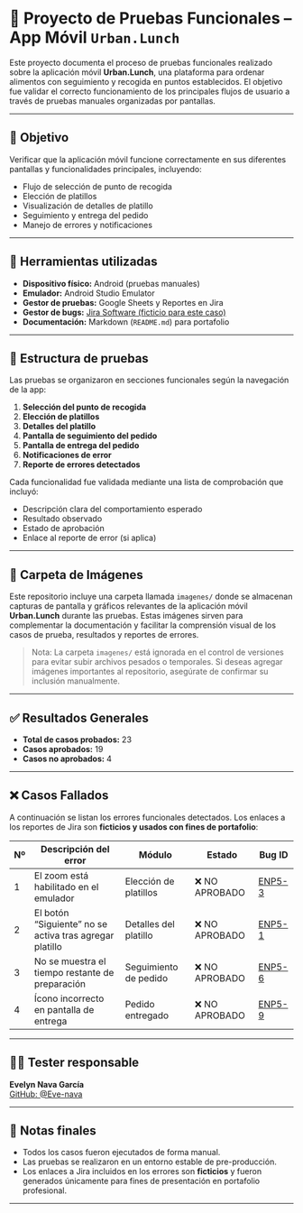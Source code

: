 # 📱 Proyecto de Pruebas Funcionales – App Móvil `Urban.Lunch`

Este proyecto documenta el proceso de pruebas funcionales realizado sobre la aplicación móvil **Urban.Lunch**, una plataforma para ordenar alimentos con seguimiento y recogida en puntos establecidos. El objetivo fue validar el correcto funcionamiento de los principales flujos de usuario a través de pruebas manuales organizadas por pantallas.

---

## 🎯 Objetivo

Verificar que la aplicación móvil funcione correctamente en sus diferentes pantallas y funcionalidades principales, incluyendo:

- Flujo de selección de punto de recogida
- Elección de platillos
- Visualización de detalles de platillo
- Seguimiento y entrega del pedido
- Manejo de errores y notificaciones

---

## 🔧 Herramientas utilizadas

- **Dispositivo físico:** Android (pruebas manuales)
- **Emulador:** Android Studio Emulator
- **Gestor de pruebas:** Google Sheets y Reportes en Jira
- **Gestor de bugs:** [Jira Software (ficticio para este caso)](https://jira.equipo-desarrollo.com/)
- **Documentación:** Markdown (`README.md`) para portafolio

---

## 📂 Estructura de pruebas

Las pruebas se organizaron en secciones funcionales según la navegación de la app:

1. **Selección del punto de recogida**
2. **Elección de platillos**
3. **Detalles del platillo**
4. **Pantalla de seguimiento del pedido**
5. **Pantalla de entrega del pedido**
6. **Notificaciones de error**
7. **Reporte de errores detectados**

Cada funcionalidad fue validada mediante una lista de comprobación que incluyó:

- Descripción clara del comportamiento esperado
- Resultado observado
- Estado de aprobación
- Enlace al reporte de error (si aplica)

---

## 📁 Carpeta de Imágenes

Este repositorio incluye una carpeta llamada `imagenes/` donde se almacenan capturas de pantalla y gráficos relevantes de la aplicación móvil **Urban.Lunch** durante las pruebas. Estas imágenes sirven para complementar la documentación y facilitar la comprensión visual de los casos de prueba, resultados y reportes de errores.

> Nota: La carpeta `imagenes/` está ignorada en el control de versiones para evitar subir archivos pesados o temporales. Si deseas agregar imágenes importantes al repositorio, asegúrate de confirmar su inclusión manualmente.

---

## ✅ Resultados Generales

- **Total de casos probados:** 23  
- **Casos aprobados:** 19  
- **Casos no aprobados:** 4  

---

## ❌ Casos Fallados

A continuación se listan los errores funcionales detectados. Los enlaces a los reportes de Jira son **ficticios y usados con fines de portafolio**:

| Nº | Descripción del error | Módulo | Estado | Bug ID |
|----|------------------------|--------|--------|--------|
| 1 | El zoom está habilitado en el emulador | Elección de platillos | ❌ NO APROBADO | [ENP5-3](https://jira.equipo-desarrollo.com/browse/ENP5-3) |
| 2 | El botón “Siguiente” no se activa tras agregar platillo | Detalles del platillo | ❌ NO APROBADO | [ENP5-1](https://jira.equipo-desarrollo.com/browse/ENP5-1) |
| 3 | No se muestra el tiempo restante de preparación | Seguimiento de pedido | ❌ NO APROBADO | [ENP5-6](https://jira.equipo-desarrollo.com/browse/ENP5-6) |
| 4 | Ícono incorrecto en pantalla de entrega | Pedido entregado | ❌ NO APROBADO | [ENP5-9](https://jira.equipo-desarrollo.com/browse/ENP5-9) |

---

## 🧑‍💻 Tester responsable

**Evelyn Nava García**  
[GitHub: @Eve-nava](https://github.com/Eve-nava)  

---

## 📌 Notas finales

- Todos los casos fueron ejecutados de forma manual.
- Las pruebas se realizaron en un entorno estable de pre-producción.
- Los enlaces a Jira incluidos en los errores son **ficticios** y fueron generados únicamente para fines de presentación en portafolio profesional.

---



